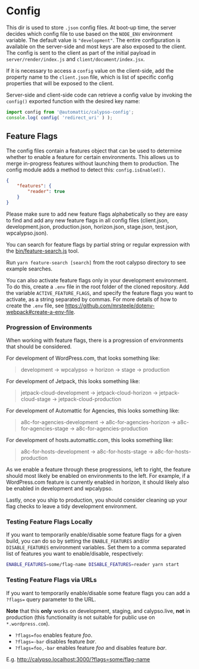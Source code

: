 # Config

This dir is used to store `.json` config files. At boot-up time, the server decides which config file to use based on the `NODE_ENV` environment variable. The default value is `"development"`. The entire configuration is available on the server-side and most keys are also exposed to the client. The config is sent to the client as part of the initial payload in `server/render/index.js` and `client/document/index.jsx`.

If it is necessary to access a `config` value on the client-side, add the property name to the `client.json` file, which is list of specific config properties that will be exposed to the client.

Server-side and client-side code can retrieve a config value by invoking the `config()` exported function with the desired key name:

```js
import config from '@automattic/calypso-config';
console.log( config( 'redirect_uri' ) );
```

## Feature Flags

The config files contain a features object that can be used to determine whether to enable a feature for certain environments. This allows us to merge in-progress features without launching them to production. The config module adds a method to detect this: `config.isEnabled()`.

```json
{
	"features": {
		"reader": true
	}
}
```

Please make sure to add new feature flags alphabetically so they are easy to find and add any new feature flags in all config files (client.json, development.json, production.json, horizon.json, stage.json, test.json, wpcalypso.json).

You can search for feature flags by partial string or regular expression with the [bin/feature-search.js](bin/feature-search.js) tool.

Run `yarn feature-search [search]` from the root calypso directory to see example searches.

You can also activate feature flags only in your development environment. To do this, create a `.env` file in the root folder of the cloned repository. Add the variable `ACTIVE_FEATURE_FLAGS`, and specify the feature flags you want to activate, as a string separated by commas. For more details of how to create the `.env` file, see <https://github.com/mrsteele/dotenv-webpack#create-a-env-file>.

### Progression of Environments

When working with feature flags, there is a progression of environments that should be considered.

For development of WordPress.com, that looks something like:

> development -> wpcalypso -> horizon -> stage -> production

For development of Jetpack, this looks something like:

> jetpack-cloud-development -> jetpack-cloud-horizon -> jetpack-cloud-stage -> jetpack-cloud-production

For development of Automattic for Agencies, this looks something like:

> a8c-for-agencies-development -> a8c-for-agencies-horizon -> a8c-for-agencies-stage -> a8c-for-agencies-production

For development of hosts.automattic.com, this looks something like:

> a8c-for-hosts-development -> a8c-for-hosts-stage -> a8c-for-hosts-production

As we enable a feature through these progressions, left to right, the feature should most likely be enabled on environments to the left. For example, if a WordPress.com feature is currently enabled in horizon, it should likely also be enabled in development and wpcalypso.

Lastly, once you ship to production, you should consider cleaning up your flag checks to leave a tidy development environment.

### Testing Feature Flags Locally

If you want to temporarily enable/disable some feature flags for a given build, you can do so by setting the `ENABLE_FEATURES` and/or `DISABLE_FEATURES` environment variables. Set them to a comma separated list of features you want to enable/disable, respectively:

```bash
ENABLE_FEATURES=some/flag-name DISABLE_FEATURES=reader yarn start
```

### Testing Feature Flags via URLs

If you want to temporarily enable/disable some feature flags you can add a `?flags=` query parameter to the URL.

**Note** that this **only** works on development, staging, and calypso.live, **not** in production (this functionality is not suitable for public use on `*.wordpress.com`).

- `?flags=foo` enables feature _foo_.
- `?flags=-bar` disables feature _bar_.
- `?flags=foo,-bar` enables feature _foo_ and disables feature _bar_.

E.g. <http://calypso.localhost:3000/?flags=some/flag-name>
